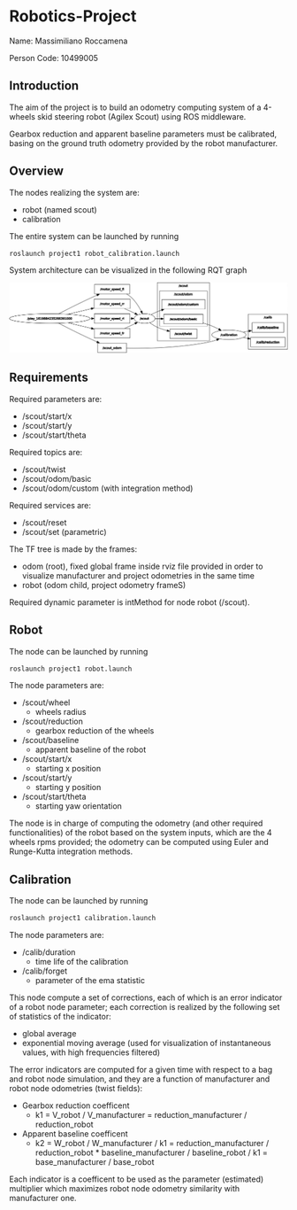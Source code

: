 # Robotics-Project

Name: Massimiliano Roccamena

Person Code: 10499005

## Introduction

The aim of the project is to build an odometry computing system of a 4-wheels skid steering robot (Agilex Scout) using ROS middleware.

Gearbox reduction and apparent baseline parameters must be calibrated, basing on the ground truth odometry provided by the robot manufacturer.

## Overview

The nodes realizing the system are:

- robot (named scout)
- calibration

The entire system can be launched by running

```bash
roslaunch project1 robot_calibration.launch
```

System architecture can be visualized in the following RQT graph

![RQT graph](./project1.png)

## Requirements

Required parameters are:

- /scout/start/x
- /scout/start/y
- /scout/start/theta

Required topics are:

- /scout/twist
- /scout/odom/basic
- /scout/odom/custom (with integration method)

Required services are:

- /scout/reset
- /scout/set (parametric)

The TF tree is made by the frames:

- odom (root), fixed global frame inside rviz file provided in order to visualize manufacturer and project odometries in the same time
- robot (odom child, project odometry frameS)

Required dynamic parameter is intMethod for node robot (/scout).

## Robot

The node can be launched by running

```bash
roslaunch project1 robot.launch
```

The node parameters are:

- /scout/wheel
  - wheels radius
- /scout/reduction
  - gearbox reduction of the wheels
- /scout/baseline
  - apparent baseline of the robot
- /scout/start/x
  - starting x position
- /scout/start/y
  - starting y position
- /scout/start/theta
  - starting yaw orientation

The node is in charge of computing the odometry (and other required functionalities) of the robot based on the system inputs, which are the 4 wheels rpms provided; the odometry can be computed using Euler and Runge-Kutta integration methods.

## Calibration

The node can be launched by running

```bash
roslaunch project1 calibration.launch
```

The node parameters are:

- /calib/duration
  - time life of the calibration
- /calib/forget
  - parameter of the ema statistic

This node compute a set of corrections, each of which is an error indicator of a robot node parameter; each correction is realized by the following set of statistics of the indicator:

- global average
- exponential moving average (used for visualization of instantaneous values, with high frequencies filtered)

The error indicators are computed for a given time with respect to a bag and robot node simulation, and they are a function of manufacturer and robot node odometries (twist fields):

- Gearbox reduction coefficent
  - k1 = V_robot / V_manufacturer = reduction_manufacturer / reduction_robot
- Apparent baseline coefficent
  - k2 = W_robot / W_manufacturer / k1 = reduction_manufacturer / reduction_robot * baseline_manufacturer / baseline_robot / k1 = base_manufacturer / base_robot

Each indicator is a coefficent to be used as the parameter (estimated) multiplier which maximizes robot node odometry similarity with manufacturer one.
